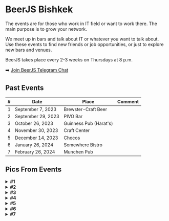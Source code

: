# BeerJS Bishkek

The events are for those who work in IT field or want to work there. The main purpose is to grow your network. 

We meet up in bars and talk about IT or whatever you want to talk about. Use these events to find new friends or job opportunities, or just to explore new bars and venues.

BeerJS takes place every 2-3 weeks on Thursdays at 8 p.m.

➡️ [Join BeerJS Telegram Chat](https://t.me/beerjs_bishkek)

## Past Events

| #   | Date               | Place                               | Comment                |
|-----|--------------------|-------------------------------------|------------------------|
| 1   | September 7, 2023  | Brewster-Craft Beer                 |                        |
| 2   | September 29, 2023 | PIVO Bar                            |                        |
| 3   | October 26, 2023   | Guinness Pub (Harat's)              |                        |
| 4   | November 30, 2023  | Craft Center                        |                        |
| 5   | December 14, 2023  | Chocos                              |                        |
| 6   | January 26, 2024   | Somewhere Bistro                    |                        |
| 7   | February 26, 2024  | Munchen Pub                         |                        |

## Pics From Events

<details>
    <summary><b>#1</b></summary>
    <img src="./picsFromEvents/07-09-2023/photo_2023-09-10%2013.10.08.jpeg" alt="beerjs 1" />
    <img src="./picsFromEvents/07-09-2023/photo_2023-09-10%2013.10.14.jpeg" alt="beerjs 1" />
</details>
<details>
    <summary><b>#2</b></summary>
    <img src="./picsFromEvents/29-09-2023/photo_2023-09-29 11.15.34.jpeg" alt="beerjs 2" />
    <img src="./picsFromEvents/29-09-2023/photo_2023-09-29 11.15.37.jpeg" alt="beerjs 2" />
    <img src="./picsFromEvents/29-09-2023/photo_2023-09-29 11.15.38.jpeg" alt="beerjs 2" />
    <img src="./picsFromEvents/29-09-2023/photo_2023-09-29 11.15.41.jpeg" alt="beerjs 2" />
    <img src="./picsFromEvents/29-09-2023/photo_2023-09-29 11.15.43.jpeg" alt="beerjs 2" />
    <img src="./picsFromEvents/29-09-2023/photo_2023-09-29 11.15.44.jpeg" alt="beerjs 2" />
    <img src="./picsFromEvents/29-09-2023/photo_2023-09-29 11.15.49.jpeg" alt="beerjs 2" />
    <img src="./picsFromEvents/29-09-2023/photo_2023-09-29 11.15.50.jpeg" alt="beerjs 2" />
    <img src="./picsFromEvents/29-09-2023/photo_2023-09-29 12.14.50.jpeg" alt="beerjs 2" />
    <img src="./picsFromEvents/29-09-2023/photo_2023-09-29 12.14.53.jpeg" alt="beerjs 2" />
</details>
<details>
    <summary><b>#3</b></summary>
    <img src="./picsFromEvents/26-10-2023/photo_2023-11-25 11.10.33.jpeg" alt="beerjs 3" />
    <img src="./picsFromEvents/26-10-2023/photo_2023-11-25 11.10.35.jpeg" alt="beerjs 3" />
    <img src="./picsFromEvents/26-10-2023/photo_2023-11-25 11.10.36.jpeg" alt="beerjs 3" />
    <img src="./picsFromEvents/26-10-2023/photo_2023-11-25 11.10.38.jpeg" alt="beerjs 3" />
    <img src="./picsFromEvents/26-10-2023/photo_2023-11-25 11.10.39.jpeg" alt="beerjs 3" />
    <img src="./picsFromEvents/26-10-2023/photo_2023-11-25 11.10.41.jpeg" alt="beerjs 3" />
    <img src="./picsFromEvents/26-10-2023/photo_2023-11-25 11.10.42.jpeg" alt="beerjs 3" />
    <img src="./picsFromEvents/26-10-2023/photo_2023-11-25 11.10.44.jpeg" alt="beerjs 3" />
    <img src="./picsFromEvents/26-10-2023/photo_2023-11-25 11.11.05.jpeg" alt="beerjs 3" />
    <img src="./picsFromEvents/26-10-2023/photo_2023-11-25 11.11.08.jpeg" alt="beerjs 3" />
    <img src="./picsFromEvents/26-10-2023/photo_2023-11-25 11.11.23.jpeg" alt="beerjs 3" />
    <img src="./picsFromEvents/26-10-2023/photo_2023-11-25 11.11.25.jpeg" alt="beerjs 3" />
    <img src="./picsFromEvents/26-10-2023/photo_2023-11-25 11.11.27.jpeg" alt="beerjs 3" />
    <img src="./picsFromEvents/26-10-2023/photo_2023-11-25 11.11.29.jpeg" alt="beerjs 3" />
</details>
<details>
    <summary><b>#4</b></summary>
    <img src="./picsFromEvents/30-11-2023/photo_2023-12-08 13.11.22.jpeg" alt="beerjs 4" />
    <img src="./picsFromEvents/30-11-2023/photo_2023-12-08 13.11.24.jpeg" alt="beerjs 4" />
</details>
<details>
    <summary><b>#5</b></summary>
    <img src="./picsFromEvents/14-12-2023/photo_2023-12-19 09.57.19.jpeg" alt="beerjs 5" />
</details>
<details>
    <summary><b>#6</b></summary>
    <img src="./picsFromEvents/26-01-2024/photo_2024-02-08 11.10.23.jpeg" alt="beerjs 6" />
    <img src="./picsFromEvents/26-01-2024/photo_2024-02-08 11.10.25.jpeg" alt="beerjs 6" />
    <img src="./picsFromEvents/26-01-2024/photo_2024-02-08 11.10.26.jpeg" alt="beerjs 6" />
    <img src="./picsFromEvents/26-01-2024/photo_2024-02-08 11.10.36.jpeg" alt="beerjs 6" />
    <img src="./picsFromEvents/26-01-2024/photo_2024-02-08 11.10.38.jpeg" alt="beerjs 6" />
    <img src="./picsFromEvents/26-01-2024/photo_2024-02-08 11.10.39.jpeg" alt="beerjs 6" />
    <img src="./picsFromEvents/26-01-2024/photo_2024-02-08 11.10.40.jpeg" alt="beerjs 6" />
    <img src="./picsFromEvents/26-01-2024/photo_2024-02-08 11.10.42.jpeg" alt="beerjs 6" />
    <img src="./picsFromEvents/26-01-2024/photo_2024-02-08 11.10.44.jpeg" alt="beerjs 6" />
    <img src="./picsFromEvents/26-01-2024/photo_2024-02-08 11.10.45.jpeg" alt="beerjs 6" />
    <img src="./picsFromEvents/26-01-2024/photo_2024-02-08 11.10.47.jpeg" alt="beerjs 6" />
</details>
<details>
    <summary><b>#7</b></summary>
    <img src="./picsFromEvents/13-02-2024/photo_2024-02-16 13.03.13.jpeg" alt="beerjs 7" />
    <img src="./picsFromEvents/13-02-2024/photo_2024-02-16 13.03.15.jpeg" alt="beerjs 7" />
    <img src="./picsFromEvents/13-02-2024/photo_2024-02-16 13.03.17.jpeg" alt="beerjs 7" />
    <img src="./picsFromEvents/13-02-2024/photo_2024-02-16 13.03.19.jpeg" alt="beerjs 7" />
    <img src="./picsFromEvents/13-02-2024/photo_2024-02-16 13.03.24.jpeg" alt="beerjs 7" />
    <img src="./picsFromEvents/13-02-2024/photo_2024-02-16 13.03.26 (1).jpeg" alt="beerjs 7" />
    <img src="./picsFromEvents/13-02-2024/photo_2024-02-16 13.03.26.jpeg" alt="beerjs 7" />
    <img src="./picsFromEvents/13-02-2024/photo_2024-02-16 13.03.27.jpeg" alt="beerjs 7" />
</details>